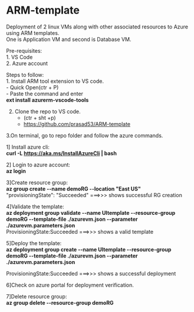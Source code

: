 # ARM-template

Deployment of 2 linux VMs along with other associated resources to Azure using ARM templates.  
One is Application VM and second is Database VM.

Pre-requisites:  
      1. VS Code  
      2. Azure account  

Steps to follow:  
    1. Install ARM tool extension to VS code.  
       - Quick Open(ctr + P)   
       - Paste the command and enter  
           **ext install azurerm-vscode-tools**   
           
           
   2. Clone the repo to VS code.  
       - (ctr + sht +p)    
       - https://github.com/prasad53/ARM-template    
       
       
   3.On terminal, go to repo folder and follow the azure commands.  
   
   1] Install azure cli:    
                **curl -L https://aka.ms/InstallAzureCli | bash**     
                       
   2] Login to azure account:  
      **az login**   
             
   3]Create resource group:    
           **az group create --name demoRG --location "East US"**  
           "provisioningState": "Succeeded" ===>>> shows successful RG creation
           
   4]Validate the template:  
            **az deployment group validate --name UItemplate --resource-group demoRG --template-file ./azurevm.json --parameter ./azurevm.parameters.json**                      
          ProvisioningState:Succeeded ===>>>   shows a valid template  
          
          
   5]Deploy the template:   
            **az deployment group create --name UItemplate --resource-group demoRG --template-file ./azurevm.json --parameter ./azurevm.parameters.json** 
            
   ProvisioningState:Succeeded ===>>>   shows a successful deployment  
              
   6]Check on azure portal for deployment verification.
   
   
   7]Delete resource group:  
             **az group delete --resource-group demoRG**  
